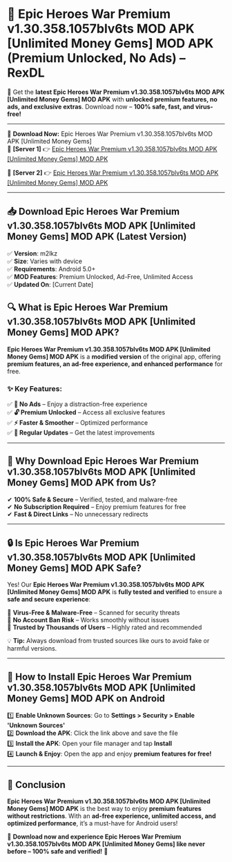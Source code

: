 # 🚀 Epic Heroes War Premium v1.30.358.1057blv6ts MOD APK [Unlimited Money Gems] MOD APK (Premium Unlocked, No Ads) – RexDL 

🎯 Get the **latest Epic Heroes War Premium v1.30.358.1057blv6ts MOD APK [Unlimited Money Gems] MOD APK** with **unlocked premium features, no ads, and exclusive extras**. Download now – **100% safe, fast, and virus-free!**  

---

🔽 **Download Now:** Epic Heroes War Premium v1.30.358.1057blv6ts MOD APK [Unlimited Money Gems]  
🔹 **[Server 1]** 👉 [Epic Heroes War Premium v1.30.358.1057blv6ts MOD APK [Unlimited Money Gems] MOD APK](https://apkcomod.com?title=Epic_Heroes_War_Premium_v1.30.358.1057blv6ts_MOD_APK_[Unlimited_Money_Gems])  

🔹 **[Server 2]** 👉 [Epic Heroes War Premium v1.30.358.1057blv6ts MOD APK [Unlimited Money Gems] MOD APK](https://apkcomod.com?title=Epic_Heroes_War_Premium_v1.30.358.1057blv6ts_MOD_APK_[Unlimited_Money_Gems])  

---
## 📥 Download Epic Heroes War Premium v1.30.358.1057blv6ts MOD APK [Unlimited Money Gems] MOD APK (Latest Version)  

✅ **Version**: m2lkz  
✅ **Size**: Varies with device  
✅ **Requirements**: Android 5.0+  
✅ **MOD Features**: Premium Unlocked, Ad-Free, Unlimited Access  
✅ **Updated On**: [Current Date]  

## 🔍 What is Epic Heroes War Premium v1.30.358.1057blv6ts MOD APK [Unlimited Money Gems] MOD APK?  

**Epic Heroes War Premium v1.30.358.1057blv6ts MOD APK [Unlimited Money Gems] MOD APK** is a **modified version** of the original app, offering **premium features, an ad-free experience, and enhanced performance** for free.  

### ✨ Key Features:  

✅ **🚫 No Ads** – Enjoy a distraction-free experience  
✅ **🔓 Premium Unlocked** – Access all exclusive features  
✅ **⚡ Faster & Smoother** – Optimized performance  
✅ **🔄 Regular Updates** – Get the latest improvements  

---

## 🌟 Why Download Epic Heroes War Premium v1.30.358.1057blv6ts MOD APK [Unlimited Money Gems] MOD APK from Us?  

✔ **100% Safe & Secure** – Verified, tested, and malware-free  
✔ **No Subscription Required** – Enjoy premium features for free  
✔ **Fast & Direct Links** – No unnecessary redirects  

---

## 🔒 Is Epic Heroes War Premium v1.30.358.1057blv6ts MOD APK [Unlimited Money Gems] MOD APK Safe?  

Yes! Our **Epic Heroes War Premium v1.30.358.1057blv6ts MOD APK [Unlimited Money Gems] MOD APK** is **fully tested and verified** to ensure a **safe and secure experience**:  

🔹 **Virus-Free & Malware-Free** – Scanned for security threats  
🔹 **No Account Ban Risk** – Works smoothly without issues  
🔹 **Trusted by Thousands of Users** – Highly rated and recommended  

💡 **Tip:** Always download from trusted sources like ours to avoid fake or harmful versions.  

---

## 📲 How to Install Epic Heroes War Premium v1.30.358.1057blv6ts MOD APK [Unlimited Money Gems] MOD APK on Android  

1️⃣ **Enable Unknown Sources**: Go to **Settings > Security > Enable 'Unknown Sources'**  
2️⃣ **Download the APK**: Click the link above and save the file  
3️⃣ **Install the APK**: Open your file manager and tap **Install**  
4️⃣ **Launch & Enjoy**: Open the app and enjoy **premium features for free!**  

---

## 🚀 Conclusion  

**Epic Heroes War Premium v1.30.358.1057blv6ts MOD APK [Unlimited Money Gems] MOD APK** is the best way to enjoy **premium features without restrictions**. With an **ad-free experience, unlimited access, and optimized performance**, it’s a must-have for Android users!  

🔻 **Download now and experience Epic Heroes War Premium v1.30.358.1057blv6ts MOD APK [Unlimited Money Gems] like never before – 100% safe and verified!** 🔻  
